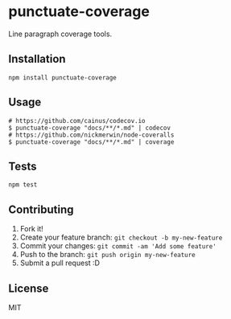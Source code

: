 # punctuate-coverage

Line paragraph coverage tools.

## Installation

    npm install punctuate-coverage

## Usage

    # https://github.com/cainus/codecov.io
    $ punctuate-coverage "docs/**/*.md" | codecov
    # https://github.com/nickmerwin/node-coveralls
    $ punctuate-coverage "docs/**/*.md" | coverage

## Tests

    npm test

## Contributing

1. Fork it!
2. Create your feature branch: `git checkout -b my-new-feature`
3. Commit your changes: `git commit -am 'Add some feature'`
4. Push to the branch: `git push origin my-new-feature`
5. Submit a pull request :D

## License

MIT